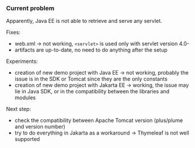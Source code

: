 ### Current problem
Apparently, Java EE is not able to retrieve and serve any servlet.

Fixes:
* web.xml -> not working, `<servlet>` is used only with servlet version 4.0-
* artifacts are up-to-date, no need to do anything after the setup

Experiments:
* creation of new demo project with Java EE -> not working, probably the issue is in the SDK or Tomcat since they are the only constants
* creation of new demo project with Jakarta EE -> working, the issue may lie in Java SDK, or in the compatibility between the libraries and modules

Next step:
* check the compatibility between Apache Tomcat version (plus/plume and version number)
* try to do everything in Jakarta as a workaround -> Thymeleaf is not well supported